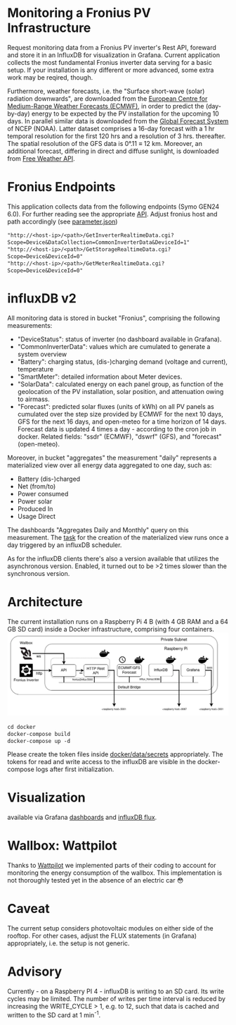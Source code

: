 # Monitoring a Fronius PV Infrastructure

Request monitoring data from a Fronius PV inverter's Rest API, foreward and 
store it in an InfluxDB for visualization in Grafana. Current application 
collects the most fundamental Fronius inverter data serving for a basic setup. 
If your installation is any different or more advanced, 
some extra work may be reqired, though.

Furthermore, weather forecasts, i.e. the "Surface short-wave (solar) radiation 
downwards", are downloaded from the
[European Centre for Medium-Range Weather Forecasts (ECMWF)]([https://confluence.ecmwf.int/display/DAC/ECMWF+open+data%3A+real-time+forecasts+from+IFS+and+AIFS), 
in order to predict the (day-by-day) energy to be expected by the PV installation 
for the upcoming 10 days. In parallel similar data is downloaded from the 
[Global Forecast System](https://www.nco.ncep.noaa.gov/pmb/products/gfs/) of 
NCEP (NOAA). Latter dataset comprises a 16-day forecast with a 1 hr 
temporal resolution for the first 120 hrs and a resolution of 3 hrs. 
thereafter. The spatial resolution of the GFS data is 0°.11 $\equiv$ 12 km.
Moreover, an additional forecast, differing in direct and diffuse sunlight, 
is downloaded from [Free Weather API](https://open-meteo.com/).

# Fronius Endpoints 
This application collects data from the following endpoints (Symo GEN24 6.0).
For further reading see the appropriate
[API](https://www.fronius.com/~/downloads/Solar%20Energy/Operating%20Instructions/42,0410,2012.pdf). Adjust fronius host and path accordingly (see [parameter.json](https://github.com/Tamburasca/fronius2influx/blob/main/src/data/parameter.json))

    "http://<host-ip>/<path>/GetInverterRealtimeData.cgi?Scope=Device&DataCollection=CommonInverterData&DeviceId=1"
    "http://<host-ip>/<path>/GetStorageRealtimeData.cgi?Scope=Device&DeviceId=0"
    "http://<host-ip>/<path>/GetMeterRealtimeData.cgi?Scope=Device&DeviceId=0"

# influxDB v2
All monitoring data is stored in bucket "Fronius", comprising the following measurements:

* "DeviceStatus": status of inverter (no dashboard available in Grafana).
* "CommonInverterData": values which are cumulated to generate a system overview
* "Battery": charging status, (dis-)charging demand (voltage and current), temperature
* "SmartMeter": detailed information about Meter devices.
* "SolarData": calculated energy on each panel group, as function of the 
geolocation of the PV installation, solar position, and attenuation owing to airmass.  
* "Forecast": predicted solar fluxes (units of kWh) on all PV panels 
as cumulated over the step size provided by ECMWF for the next 10 days, GFS
for the next 16 days, and open-meteo for a time horizon of 14 days. 
Forecast data is updated 4 times a day - according to the cron job in docker. 
Related fields: "ssdr" (ECMWF), "dswrf" (GFS), and "forecast" (open-meteo).

Moreover, in bucket "aggregates" the measurement "daily" represents a 
materialized view over all energy data aggregated to one day, such as:
* Battery (dis-)charged
* Net (from/to)
* Power consumed
* Power solar
* Produced In
* Usage Direct

The dashboards "Aggregates Daily and Monthly" query on this measurement. The 
[task](https://github.com/Tamburasca/fronius2influx/blob/main/docker/data/influxdb2/explorer/downsample.flux) for the creation of the 
materialized view runs once a day triggered by an influxDB scheduler.

As for the influxDB clients
there's also a version available that utilizes the asynchronous version. 
Enabled, it turned out to be >2 times slower than the synchronous version.

# Architecture 
The current installation runs on a Raspberry Pi 4 B (with 4 GB RAM and a 
64 GB SD card) inside a Docker infrastructure, comprising four containers. 
![Architecture](https://github.com/Tamburasca/fronius2influx/blob/main/pics/FroniusAPP_4.png)

    cd docker
    docker-compose build
    docker-compose up -d

Please create the token files inside [docker/data/secrets](https://github.com/Tamburasca/fronius2influx/tree/main/docker/data/secrets/README.md) 
appropriately. The tokens for read and write access to the influxDB are 
visible in the docker-compose logs after first initialization.

# Visualization
available via Grafana 
[dashboards](https://github.com/Tamburasca/fronius2influx/tree/main/docker/data/grafana/etc/grafana/provisioning/dashboards) 
and 
[influxDB flux](https://github.com/Tamburasca/fronius2influx/tree/main/docker/data/influxdb2/explorer).

# Wallbox: Wattpilot
Thanks to [Wattpilot](https://github.com/joscha82/wattpilot)
we implemented parts of their coding to account for monitoring the 
energy consumption of the wallbox. This implementation is not thoroughly 
tested yet in the absence of an electric car :flushed:

# Caveat
The current setup 
considers photovoltaic modules on either side of the rooftop. 
For other cases, adjust the FLUX statements (in Grafana) appropriately, i.e.
the setup is not generic.

# Advisory 
Currently - on a Raspberry PI 4 - influxDB is writing to an SD card. Its write
cycles may be limited. The number of writes per time interval is reduced by
increasing the WRITE_CYCLE > 1, e.g. to 12, such that data is cached and written
to the SD card at 1 min<sup>-1</sup>.